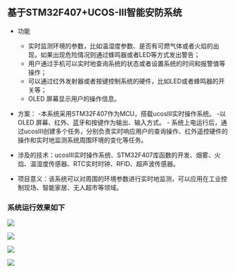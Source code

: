 ## 基于STM32F407+UCOS-III智能安防系统
- 功能
    - 实时监测环境的参数，比如温湿度参数、是否有可燃气体或者火焰的出现，如果出现危险情况则通过蜂鸣器或者LED等方式发出警告；  
    - 用户通过手机可以实时地查询系统的状态或者设置系统的时间和报警值等操作；
    - 可以通过红外发射器或者按键控制系统的硬件，比如LED或者蜂鸣器的开关等；
    - OLED 屏幕显示用户的操作信息。

- 方案：
      -本系统采用STM32F407作为MCU，搭载ucosIII实时操作系统。
      -以OLED 屏幕、红外、蓝牙和按键作为输出、输入方式。
      - 系统上电运行后，通过ucosIII创建多个任务，分别负责实时响应用户的查询操作、红外遥控硬件的操作和实时地监测系统周围环境的变化等任务。

- 涉及的技术：ucosIII实时操作系统、STM32F407库函数的开发、烟雾、火焰、温湿度传感器、RTC实时时钟、RFID、超声波传感器。

- 项目意义：该系统可以对周围的环境参数进行实时地监测，可以应用在工业控制现场、智能家居、无人超市等领域。


### 系统运行效果如下

![](https://https://github.com/victory1355/IntellegentSecurity/blob/master/show/demo1.JPG)

![](https://https://github.com/victory1355/IntellegentSecurity/blob/master/show/demo2.JPG)

![](https://https://github.com/victory1355/IntellegentSecurity/blob/master/show/demo3.JPG)

![](https://https://github.com/victory1355/IntellegentSecurity/blob/master/show/demo4.JPG)
